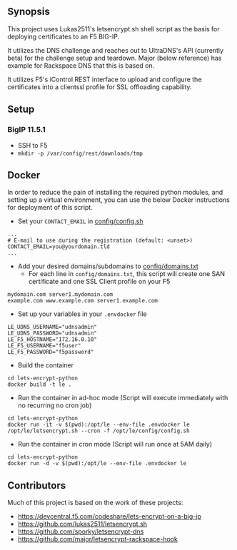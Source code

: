 ## Synopsis

This project uses Lukas2511's letsencrypt.sh shell script as the basis for deploying certificates to an F5 BIG-IP.

It utilizes the DNS challenge and reaches out to UltraDNS's API (currently beta) for the challenge setup and teardown. Major (below reference) has example for Rackspace DNS that this is based on.

It utilizes F5's iControl REST interface to upload and configure the certificates into a clientssl profile for SSL offloading capability.

## Setup
### BigIP 11.5.1
- SSH to F5
- `mkdir -p /var/config/rest/downloads/tmp`  

## Docker
In order to reduce the pain of installing the required python modules, and setting up a virtual environment, you can use the below Docker instructions for deployment of this script.

- Set your `CONTACT_EMAIL` in [config/config.sh](./config/config.sh)
```
...
# E-mail to use during the registration (default: <unset>)
CONTACT_EMAIL=you@yourdomain.tld
...
```

- Add your desired domains/subdomains to [config/domains.txt](./config/domains.txt)
  - For each line in `config/domains.txt`, this script will create one SAN certificate and one SSL Client profile on your F5

```
mydomain.com server1.mydomain.com
example.com www.example.com server1.example.com
```

- Set up your variables in your `.envdocker` file
```
LE_UDNS_USERNAME="udnsadmin"
LE_UDNS_PASSWORD="udnsadmin"
LE_F5_HOSTNAME="172.16.0.10"
LE_F5_USERNAME="f5user"
LE_F5_PASSWORD="f5password"
```

- Build the container 
```
cd lets-encrypt-python
docker build -t le .
```

- Run the container in ad-hoc mode (Script will execute immediately with no recurring no cron job)
```
cd lets-encrypt-python
docker run -it -v $(pwd):/opt/le --env-file .envdocker le /opt/le/letsencrypt.sh --cron -f /opt/le/config/config.sh 
```

- Run the container in cron mode (Script will run once at 5AM daily)
```
cd lets-encrypt-python
docker run -d -v $(pwd):/opt/le --env-file .envdocker le
```

## Contributors

Much of this project is based on the work of these projects:

* https://devcentral.f5.com/codeshare/lets-encrypt-on-a-big-ip
* https://github.com/lukas2511/letsencrypt.sh
* https://github.com/sporky/letsencrypt-dns
* https://github.com/major/letsencrypt-rackspace-hook